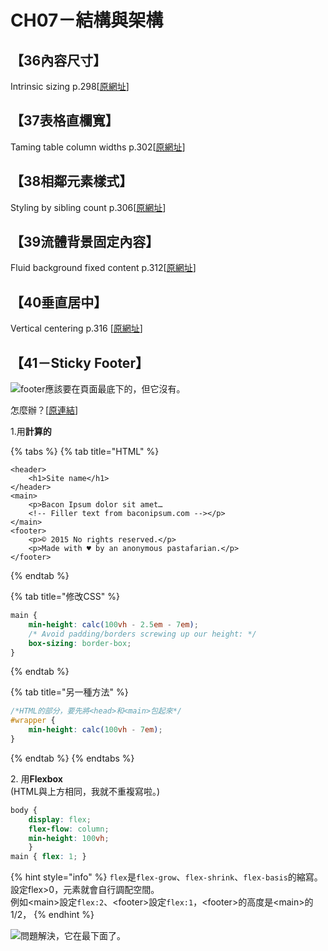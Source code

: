 # CH07－結構與架構

## 【36內容尺寸】

Intrinsic sizing p.298\[[原網址](https://www.w3cplus.com/css3/css-secrets/intrinsic-sizing.html)]

## 【37表格直欄寬】

Taming table column widths p.302\[[原網址](https://www.w3cplus.com/css3/css-secrets/taming-table-column-widths.html)]

## 【38相鄰元素樣式】

Styling by sibling count p.306\[[原網址](https://www.w3cplus.com/css3/css-secrets/styling-by-sibling-count.html)]

## 【39流體背景固定內容】

Fluid background fixed content     p.312\[[原網址](https://www.w3cplus.com/css3/css-secrets/fluid-background-fixed-content.html)]

## 【40垂直居中】

Vertical centering p.316 \[[原網址](https://www.w3cplus.com/css3/css-secrets/vertical-centering.html)]

## 【41－Sticky Footer】

![footer應該要在頁面最底下的，但它沒有。](https://www.w3cplus.com/sites/default/files/blogs/2015/1507/css-secrets-7-22.png)

怎麼辦？\[[原連結](https://www.w3cplus.com/css3/css-secrets/sticky-footers.html)]

1.用**計算的**

{% tabs %}
{% tab title="HTML" %}
```markup
<header>
    <h1>Site name</h1>
</header>
<main>
    <p>Bacon Ipsum dolor sit amet…
    <!-- Filler text from baconipsum.com --></p>
</main>
<footer>
    <p>© 2015 No rights reserved.</p>
    <p>Made with ♥ by an anonymous pastafarian.</p>
</footer>
```
{% endtab %}

{% tab title="修改CSS" %}
```css
main {
    min-height: calc(100vh - 2.5em - 7em);
    /* Avoid padding/borders screwing up our height: */
    box-sizing: border-box;
}
```
{% endtab %}

{% tab title="另一種方法" %}
```css
/*HTML的部分，要先將<head>和<main>包起來*/
#wrapper {
    min-height: calc(100vh - 7em);
}
```
{% endtab %}
{% endtabs %}

2\. 用**Flexbox**\
(HTML與上方相同，我就不重複寫啦。)

```css
body {
    display: flex;
    flex-flow: column;
    min-height: 100vh;
    }
main { flex: 1; }
```

{% hint style="info" %}
`flex`是`flex-grow`、`flex-shrink`、`flex-basis`的縮寫。\
&#x20;設定flex>0，元素就會自行調配空間。 \
例如\<main>設定`flex:2`、\<footer>設定`flex:1`，\<footer>的高度是\<main>的1/2，
{% endhint %}

![問題解決，它在最下面了。](https://www.w3cplus.com/sites/default/files/blogs/2015/1507/css-secrets-7-24.png)

